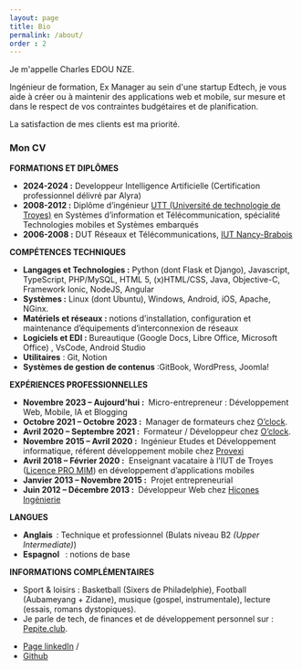 ```yaml
---
layout: page
title: Bio
permalink: /about/
order : 2
---
```


Je m'appelle Charles EDOU NZE.

Ingénieur de formation, Ex Manager au sein d'une startup Edtech, je vous aide à créer ou à maintenir des applications web et mobile, sur mesure et dans le respect de vos contraintes budgétaires et de planification. 

La satisfaction de mes clients est ma priorité.

### Mon CV

**FORMATIONS ET DIPLÔMES**
  * **2024-2024 :**&nbsp;Developpeur Intelligence Artificielle (Certification professionnel délivré par Alyra)
  * **2008-2012 :**&nbsp;Diplôme d’ingénieur [UTT (Université de technologie de Troyes)](https://www.utt.fr/formations/diplome-d-ingenieur/reseaux-et-telecommunications) en Systèmes d’information et Télécommunication, spécialité Technologies mobiles et Systèmes embarqués
  * **2006-2008 :**&nbsp;DUT Réseaux et Télécommunications, [IUT Nancy-Brabois](https://iutnb.univ-lorraine.fr/fr/page/93/DUT-Reseaux-et-Telecommunications.html)

**COMPÉTENCES TECHNIQUES**

  * **Langages et Technologies :**&nbsp;Python (dont Flask et Django), Javascript, TypeScript, PHP/MySQL, HTML 5, (x)HTML/CSS, Java, Objective-C, Framework Ionic, NodeJS, Angular
  * **Systèmes :**&nbsp;Linux (dont Ubuntu), Windows, Android, iOS, Apache, NGinx.
  * **Matériels et réseaux :**&nbsp;notions d’installation, configuration et maintenance d’équipements d’interconnexion de réseaux
  * **Logiciels et EDI :**&nbsp;Bureautique (Google Docs, Libre Office, Microsoft Office) , VsCode, Android Studio
  * **Utilitaires**&nbsp;: Git, Notion
  * **Systèmes de gestion de contenus**&nbsp;:GitBook, WordPress, Joomla!

**EXPÉRIENCES PROFESSIONNELLES**
  * **Novembre 2023 – Aujourd'hui :&nbsp;** Micro-entrepreneur : Développement Web, Mobile, IA et Blogging
  * **Octobre 2021 – Octobre 2023 :&nbsp;** Manager de formateurs chez <a href="http://oclock.io/" target="_blank" rel="noreferrer noopener">O’clock</a>.
  * **Avril 2020 – Septembre 2021 :&nbsp;** Formateur / Développeur chez&nbsp;<a href="http://oclock.io/" target="_blank" rel="noreferrer noopener">O’clock</a>.
  * **Novembre 2015 – Avril 2020 :&nbsp;** Ingénieur Etudes et Développement informatique, référent développement mobile chez&nbsp;<a href="https://www.provexi.fr/" target="_blank" rel="noreferrer noopener">Provexi</a>
  * **Avril 2018 &#8211; Février 2020 :**&nbsp; Enseignant vacataire à l’IUT de Troyes (<a href="http://mmi.iut-troyes.univ-reims.fr/bac-2/" target="_blank" rel="noreferrer noopener">Licence PRO MIM</a>) en développement d’applications mobiles
  * **Janvier 2013 – Novembre 2015 :**&nbsp; Projet entrepreneurial
  * **Juin 2012 – Décembre 2013 :&nbsp;** Développeur Web chez <a href="https://www.hicones.fr/" target="_blank" rel="noreferrer noopener">Hicones Ingénierie</a>

**LANGUES**

  * **Anglais &nbsp;**: Technique et professionnel (Bulats niveau B2&nbsp;_(Upper Intermediate)_)
  * **Espagnol &nbsp;** : notions de base

**INFORMATIONS COMPLÉMENTAIRES**

  * Sport & loisirs : Basketball (Sixers de Philadelphie), Football (Aubameyang + Zidane), musique (gospel, instrumentale), lecture (essais, romans dystopiques).
  * Je parle de tech, de finances et de développement personnel sur : <a href="https://www.pepite.club/" target="_blank" rel="noreferrer noopener">Pepite.club</a>.


- [Page linkedIn](https://www.linkedin.com/in/charlesen/) /
- [Github](https://github.com/charlesen#my-projects-)
